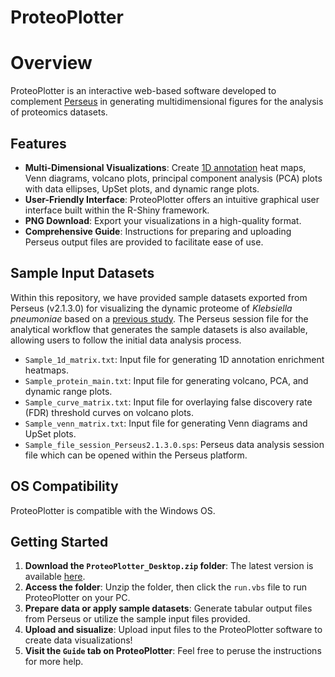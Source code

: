 
# ProteoPlotter

# Overview
ProteoPlotter is an interactive web-based software developed to complement [Perseus](https://maxquant.net/perseus/) in generating multidimensional figures for the analysis of proteomics datasets.  

## Features
- **Multi-Dimensional Visualizations**: Create [1D annotation](https://doi.org/10.1186/1471-2105-13-S16-S12) heat maps, Venn diagrams, volcano plots, principal component analysis (PCA) plots with data ellipses, UpSet plots, and dynamic range plots.
- **User-Friendly Interface**: ProteoPlotter offers an intuitive graphical user interface built within the R-Shiny framework.
- **PNG Download**: Export your visualizations in a high-quality format.
- **Comprehensive Guide**: Instructions for preparing and uploading Perseus output files are provided to facilitate ease of use.

## Sample Input Datasets
Within this repository, we have provided sample datasets exported from Perseus (v2.1.3.0) for visualizing the dynamic proteome of *Klebsiella pneumoniae* based on a [previous study](https://doi.org/10.3389/fmicb.2020.00546
). The Perseus session file for the analytical workflow that generates the sample datasets is also available, allowing users to follow the initial data analysis process. 
- `Sample_1d_matrix.txt`: Input file for generating 1D annotation enrichment heatmaps.
- `Sample_protein_main.txt`: Input file for generating volcano, PCA, and dynamic range plots.  
- `Sample_curve_matrix.txt`: Input file for overlaying false discovery rate (FDR) threshold curves on volcano plots. 
- `Sample_venn_matrix.txt`: Input file for generating Venn diagrams and UpSet plots. 
- `Sample_file_session_Perseus2.1.3.0.sps`: Perseus data analysis session file which can be opened within the Perseus platform. 

## OS Compatibility
ProteoPlotter is compatible with the Windows OS. 

## Getting Started
1. **Download the `ProteoPlotter_Desktop.zip` folder**: The latest version is available [here](https://github.com/EstherOlabisi/ProteoPlotter_code/tags).
2. **Access the folder**: Unzip the folder, then click the `run.vbs` file to run ProteoPlotter on your PC. 
3. **Prepare data or apply sample datasets**: Generate tabular output files from Perseus or utilize the sample input files provided.
4. **Upload and sisualize**: Upload input files to the ProteoPlotter software to create data visualizations!
5. **Visit the `Guide` tab on ProteoPlotter**: Feel free to peruse the instructions for more help.




